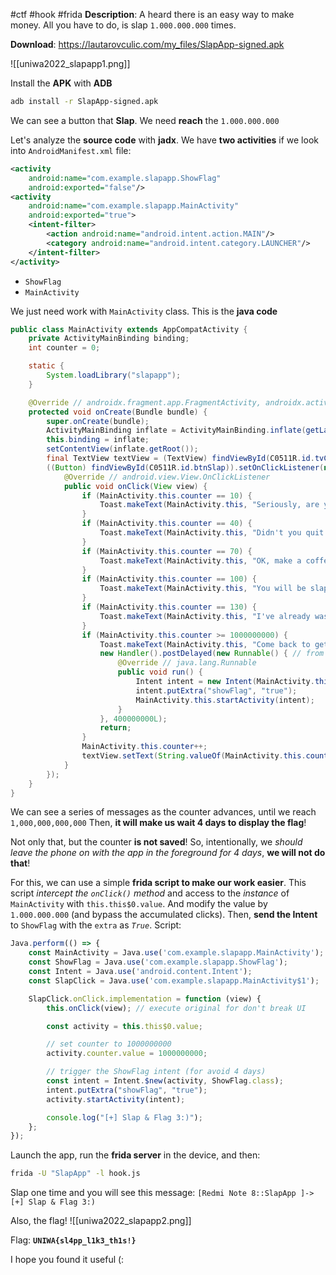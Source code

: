 #ctf #hook #frida 
**Description**: A heard there is an easy way to make money. All you have to do, is slap `1.000.000.000` times.

**Download**: https://lautarovculic.com/my_files/SlapApp-signed.apk

![[uniwa2022_slapapp1.png]]

Install the **APK** with **ADB**
```bash
adb install -r SlapApp-signed.apk
```

We can see a button that **Slap**.
We need **reach** the `1.000.000.000`

Let's analyze the **source code** with **jadx**.
We have **two activities** if we look into `AndroidManifest.xml` file:
```XML
<activity
    android:name="com.example.slapapp.ShowFlag"
    android:exported="false"/>
<activity
    android:name="com.example.slapapp.MainActivity"
    android:exported="true">
    <intent-filter>
        <action android:name="android.intent.action.MAIN"/>
        <category android:name="android.intent.category.LAUNCHER"/>
    </intent-filter>
</activity>
```
- `ShowFlag`
- `MainActivity`

We just need work with `MainActivity` class.
This is the **java code**
```java
public class MainActivity extends AppCompatActivity {
    private ActivityMainBinding binding;
    int counter = 0;

    static {
        System.loadLibrary("slapapp");
    }

    @Override // androidx.fragment.app.FragmentActivity, androidx.activity.ComponentActivity, androidx.core.app.ComponentActivity, android.app.Activity
    protected void onCreate(Bundle bundle) {
        super.onCreate(bundle);
        ActivityMainBinding inflate = ActivityMainBinding.inflate(getLayoutInflater());
        this.binding = inflate;
        setContentView(inflate.getRoot());
        final TextView textView = (TextView) findViewById(C0511R.id.tvCounter);
        ((Button) findViewById(C0511R.id.btnSlap)).setOnClickListener(new View.OnClickListener() { // from class: com.example.slapapp.MainActivity.1
            @Override // android.view.View.OnClickListener
            public void onClick(View view) {
                if (MainActivity.this.counter == 10) {
                    Toast.makeText(MainActivity.this, "Seriously, are you gonna click 1.000.000.000 times?.", 0).show();
                }
                if (MainActivity.this.counter == 40) {
                    Toast.makeText(MainActivity.this, "Didn't you quit already?", 0).show();
                }
                if (MainActivity.this.counter == 70) {
                    Toast.makeText(MainActivity.this, "OK, make a coffee and think about it twice.", 0).show();
                }
                if (MainActivity.this.counter == 100) {
                    Toast.makeText(MainActivity.this, "You will be slapping yourself if you keep doing this.", 0).show();
                }
                if (MainActivity.this.counter == 130) {
                    Toast.makeText(MainActivity.this, "I've already wasted too much time adding if statements. Good luck with that!", 1).show();
                }
                if (MainActivity.this.counter >= 1000000000) {
                    Toast.makeText(MainActivity.this, "Come back to get the Flag after 4 days.", 1).show();
                    new Handler().postDelayed(new Runnable() { // from class: com.example.slapapp.MainActivity.1.1
                        @Override // java.lang.Runnable
                        public void run() {
                            Intent intent = new Intent(MainActivity.this, (Class<?>) ShowFlag.class);
                            intent.putExtra("showFlag", "true");
                            MainActivity.this.startActivity(intent);
                        }
                    }, 400000000L);
                    return;
                }
                MainActivity.this.counter++;
                textView.setText(String.valueOf(MainActivity.this.counter) + "/1.000.000.000");
            }
        });
    }
}
```

We can see a series of messages as the counter advances, until we reach `1,000,000,000,000`
Then, **it will make us wait 4 days to display the flag**!

Not only that, but the counter **is not saved**! So, intentionally, we *should leave the phone on with the app in the foreground for 4 days*, **we will not do that**!

For this, we can use a simple **frida script to make our work easier**.
This script *intercept the `onClick()` method* and access to the *instance* of `MainActivity` with `this.this$0.value`.
And modify the value by `1.000.000.000` (and bypass the accumulated clicks).
Then, **send the Intent** to `ShowFlag` with the `extra` as *`True`*.
Script:
```javascript
Java.perform(() => {
    const MainActivity = Java.use('com.example.slapapp.MainActivity');
    const ShowFlag = Java.use('com.example.slapapp.ShowFlag');
    const Intent = Java.use('android.content.Intent');
    const SlapClick = Java.use('com.example.slapapp.MainActivity$1');

    SlapClick.onClick.implementation = function (view) {
        this.onClick(view); // execute original for don't break UI

        const activity = this.this$0.value;

        // set counter to 1000000000
        activity.counter.value = 1000000000;

        // trigger the ShowFlag intent (for avoid 4 days)
        const intent = Intent.$new(activity, ShowFlag.class);
        intent.putExtra("showFlag", "true");
        activity.startActivity(intent);

        console.log("[+] Slap & Flag 3:)");
    };
});
```

Launch the app, run the **frida server** in the device, and then:
```bash
frida -U "SlapApp" -l hook.js
```
Slap one time and you will see this message:
`[Redmi Note 8::SlapApp ]-> [+] Slap & Flag 3:)`

Also, the flag!
![[uniwa2022_slapapp2.png]]

Flag: **`UNIWA{sl4pp_l1k3_th1s!}`**

I hope you found it useful (: